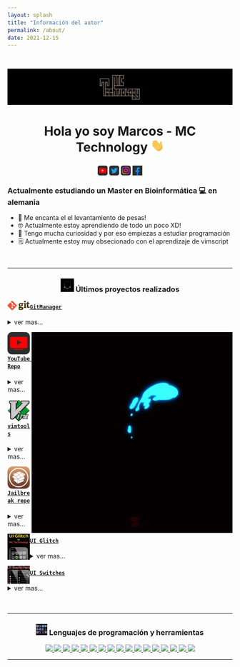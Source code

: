 ```yaml
---
layout: splash
title: "Información del autor"
permalink: /about/
date: 2021-12-15
---
```


<br>

[![MC Technology](../assets/images/src/mctechnology_extendido.GIF)](https://www.youtube.com/c/mctechnology17)

<h1 align="center">Hola yo soy Marcos - MC Technology <img src="../assets/images/src/wave.gif" width="30px"></h1>

<h3 align="center"><tr><td>

[<img align="center" alt="MC Technology | YouTube" width="22px" src="../assets/images/src/youtube.png" />](https://www.youtube.com/c/mctechnology17)
[<img align="center" alt="@mctechnology17 | Twitter" width="22px" src="../assets/images/src/twitter.png" />][twitter]
[<img align="center" alt="@mctechnology17 | Instagram" width="22px" src="../assets/images/src/instagram.png" />][instagram]
[<img align="center" alt="MC Technology17 | Facebook" width="22px" src="../assets/images/src/facebook.png" />][facebook]

</td></tr></h3>

### Actualmente estudiando un Master en Bioinformática 💻 en alemania
- 🦾 Me encanta el el levantamiento de pesas!
- 🤓 Actualmente estoy aprendiendo de todo un poco XD!
- 👾 Tengo mucha curiosidad y por eso empiezas a estudiar programación
- 🗒  Actualmente estoy muy obsecionado con el aprendizaje de vimscript

<br />

---

<h3 align="center"><img src="../assets/images/src/cabeza.GIF" width="30px" height="30px"> Últimos proyectos realizados</h3>

<tr>
<td>

[<img align="left" alt="gm | Git Manager" width="50px" src="../assets/images/src/git_logo.png" />][gm]

</td>
<td> <h4 align="left"> <a href="https://github.com/mctechnology17/gm" target="_blank"><code>GitManager</code></a> </h4>
  <details>
    <summary>ver mas...</summary>

    GitManager es un asistente multiplataforma que se puede combinar
    con su zsh/bash/fish/powershell o con su editor
    vim/vi/nvim/Gvim/MacVim.

  </details> </td>
</tr>
<tr>
<td>

[<img align="left" alt="youtuberepo | YouTube Repo" width="50px" src="../assets/images/src/youtube_alternativ.png" />][youtuberepo]

</td>
<img align="right" alt=yomero" width="450px" height="450px" src="../assets/images/src/pokemon.GIF">
<td> <h4 align="left"> <a href="https://github.com/mctechnology17/youtube_repo_mc_technology" target="_blank"><code>YouTube Repo</code></a> </h4>
  <details>
    <summary>ver mas...</summary>

    Un buen repositorio para compartir mi conocimiento.
    y ayudar a la comunidad de desarrollo en
    youtube con lo que he aprendido hasta ahora.
    Las contribuciones también son bienvenidas: D!

  </details> </td>
</tr>
<tr>
<td>

[<img align="left" alt="vimtools | VimTools" width="50px" src="../assets/images/src/vim.png" />][vimtools]

</td>
<td> <h4 align="left"> <a href="https://github.com/mctechnology17/vimtools" target="_blank"><code>vimtools</code></a> </h4>
  <details>
    <summary>ver mas...</summary>

    VimTools es un complemento para complementar su editor
    texto / código favorito vim, vi, nvim, Gvim o MacVim.

  </details> </td>
</tr>
<tr>
<td>

[<img align="left" alt="jailbreakrepo | Jailbreak Repo" width="50px" src="../assets/images/src/cydia7.png" />][jailbreakrepo]

</td>
<td> <h4 align="left"> <a href="https://mctechnology17.github.io/" target="_blank"><code>Jailbreak repo</code></a> </h4>
  <details>
    <summary>ver mas...</summary>

    Una contribución a la comunidad de Jailbreaker

  </details> </td>
</tr>
<tr>
<td>

[<img align="left" alt="uiswitch | UI Glitch" width="50px" src="../assets/images/src/uiglitch.png" />][uiglitch]

</td>
<td> <h4 align="left"> <a href="https://repo.packix.com/package/com.mctechnology.uiglitch/" target="_blank"><code>UI Glitch</code></a> </h4>
  <details>
    <summary>ver mas...</summary>

    UI Glitch está aquí !!!

    Dale a tu iPhone un aspecto diferente con UI Glitch.
    La familia UI de MC Technology! Creado para los amantes de la
    personalización de la interfaz de usuario!
    Con UI Glitch puedes obtener una combinación exquisita para
    complementar tus temas!
    Más de 20 tonos con diferentes grados de opacidad y colores!
    Compatibilidad con miles de temas! Incluye un tema animado exclusivo!

  </details> </td>
</tr>
<tr>
<td>

[<img align="left" alt="uiswitches | UI Switches" width="50px" src="../assets/images/src/uiswitches.png" />][uiswitches]

</td>
<td> <h4 align="left"> <a href="https://repo.packix.com/package/com.mctechnology.uiswitches/" target="_blank"><code>UI Switches</code></a> </h4>
  <details>
    <summary>ver mas...</summary>

    Interruptores de interfaz de usuario
    Dale a tu iPhone un aspecto diferente con UI Cambia la familia UI de
    MC Technology! Creado para los amantes de la personalización de
    interfaz de usuario!
    Cómo utilizar los interruptores de la interfaz de usuario? Instale la
    extensión de la interfaz de usuario de Snowboard y Snowboard desde el
    repositorio de Spark.

  </details> </td>
</tr>

<br />
<br />

---

<h3 align="center"><img src="../assets/images/src/0101.GIF" width="25px" height="25px"> Lenguajes de programación y herramientas</h3>
<p align="center">
    <a href="https://www.youtube.com/channel/UC_mYh5PYPHBJ5YYUj8AIkcw" target="_blank"> <img src="https://img.shields.io/badge/OS-Linux-informational?style=flat&logo=linux&logoColor=white&color=2bbc8a"/> </a>
    <a href="https://www.youtube.com/channel/UC_mYh5PYPHBJ5YYUj8AIkcw" target="_blank"> <img src="https://img.shields.io/badge/OS-MacOS-informational?style=flat&logo=macos&logoColor=white&color=2bbc8a"/> </a>
    <a href="https://www.youtube.com/channel/UC_mYh5PYPHBJ5YYUj8AIkcw" target="_blank"> <img src="https://img.shields.io/badge/OS-Windows-informational?style=flat&logo=windows&logoColor=white&color=2bbc8a"/> </a>
    <a href="https://www.youtube.com/channel/UC_mYh5PYPHBJ5YYUj8AIkcw" target="_blank"> <img src="https://img.shields.io/badge/Code-Python-informational?style=flat&logo=python&logoColor=white&color=2bbc8a"/> </a>
    <a href="https://www.youtube.com/channel/UC_mYh5PYPHBJ5YYUj8AIkcw" target="_blank"> <img src="https://img.shields.io/badge/Code-JavaScript-informational?style=flat&logo=javascript&logoColor=white&color=2bbc8a"/> </a>
    <a href="https://www.youtube.com/channel/UC_mYh5PYPHBJ5YYUj8AIkcw" target="_blank"> <img src="https://img.shields.io/badge/Code-C-informational?style=flat&logo=c&logoColor=white&color=2bbc8a"/> </a>
    <a href="https://www.youtube.com/channel/UC_mYh5PYPHBJ5YYUj8AIkcw" target="_blank"> <img src="https://img.shields.io/badge/Code-C++-informational?style=flat&logo=c++&logoColor=white&color=2bbc8a"/> </a>
    <a href="https://www.youtube.com/channel/UC_mYh5PYPHBJ5YYUj8AIkcw" target="_blank"> <img src="https://img.shields.io/badge/Code-R-informational?style=flat&logo=r&logoColor=white&color=2bbc8a"/> </a>
    <a href="https://www.youtube.com/channel/UC_mYh5PYPHBJ5YYUj8AIkcw" target="_blank"> <img src="https://img.shields.io/badge/Code-Make-informational?style=flat&logo=cmake&logoColor=white&color=2bbc8a"/> </a>
    <a href="https://www.youtube.com/channel/UC_mYh5PYPHBJ5YYUj8AIkcw" target="_blank"> <img src="https://img.shields.io/badge/Code-HTML5-informational?style=flat&logo=html5&logoColor=white&color=2bbc8a"/> </a>
    <a href="https://www.youtube.com/channel/UC_mYh5PYPHBJ5YYUj8AIkcw" target="_blank"> <img src="https://img.shields.io/badge/Code-Vim-informational?style=flat&logo=vim&logoColor=white&color=2bbc8a"/> </a>
    <a href="https://www.youtube.com/channel/UC_mYh5PYPHBJ5YYUj8AIkcw" target="_blank"> <img src="https://img.shields.io/badge/Code-Markdown-informational?style=flat&logo=markdown&logoColor=white&color=2bbc8a"/> </a>
    <a href="https://www.youtube.com/channel/UC_mYh5PYPHBJ5YYUj8AIkcw" target="_blank"> <img src="https://img.shields.io/badge/Shell-Bash-informational?style=flat&logo=gnu-bash&logoColor=white&color=2bbc8a"/> </a>
    <a href="https://www.youtube.com/channel/UC_mYh5PYPHBJ5YYUj8AIkcw" target="_blank"> <img src="https://img.shields.io/badge/Tools-Docker-informational?style=flat&logo=docker&logoColor=white&color=2bbc8a"/> </a>
    <a href="https://www.youtube.com/channel/UC_mYh5PYPHBJ5YYUj8AIkcw" target="_blank"> <img src="https://img.shields.io/badge/Tools-Git-informational?style=flat&logo=git&logoColor=white&color=2bbc8a"/> </a>
    <a href="https://www.youtube.com/channel/UC_mYh5PYPHBJ5YYUj8AIkcw" target="_blank"> <img src="https://img.shields.io/badge/Tools-GitHub-informational?style=flat&logo=github&logoColor=white&color=2bbc8a"/> </a>
    <a href="https://www.youtube.com/channel/UC_mYh5PYPHBJ5YYUj8AIkcw" target="_blank"> <img src="https://img.shields.io/badge/Tools-GitLab-informational?style=flat&logo=gitlab&logoColor=white&color=2bbc8a"/> </a>
</p>

---


[twitter]: https://twitter.com/mctechnology17
[youtube]: https://www.youtube.com/c/mctechnology17
[instagram]: https://www.instagram.com/mctechnology17/
[facebook]: https://m.facebook.com/mctechnology17/
[reddit]:https://www.reddit.com/user/mctechnology17

[vimtools]: https://github.com/mctechnology17/vimtools
[jailbreakrepo]: https://mctechnology17.github.io/
[uiglitch]: https://repo.packix.com/package/com.mctechnology.uiglitch/
[uiswitches]: https://repo.packix.com/package/com.mctechnology.uiswitches/
[gm]: https://github.com/mctechnology17/gm
[youtuberepo]: https://github.com/mctechnology17/youtube_repo_mc_technology
